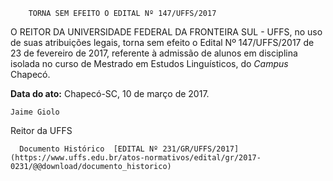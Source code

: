         TORNA SEM EFEITO O EDITAL Nº 147/UFFS/2017  

O REITOR DA UNIVERSIDADE FEDERAL DA FRONTEIRA SUL - UFFS, no uso de suas atribuições legais, torna sem efeito o Edital Nº 147/UFFS/2017 de 23 de fevereiro de 2017, referente à admissão de alunos em disciplina isolada no curso de Mestrado em Estudos Linguísticos, do *Campus* Chapecó.

  

   **Data do ato:** Chapecó-SC, 10 de março de 2017.   
 

    Jaime Giolo   
 Reitor da UFFS 

      Documento Histórico  [EDITAL Nº 231/GR/UFFS/2017](https://www.uffs.edu.br/atos-normativos/edital/gr/2017-0231/@@download/documento_historico)     
      